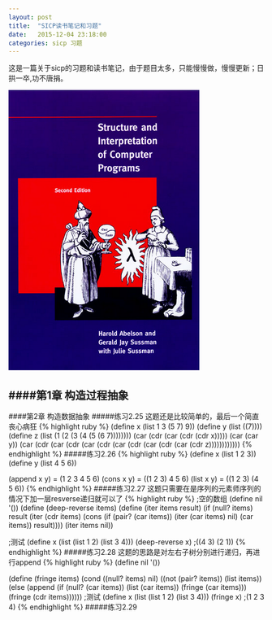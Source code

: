 ```yaml
---
layout: post
title:  "SICP读书笔记和习题"
date:   2015-12-04 23:18:00
categories: sicp 习题
---
```

这是一篇关于sicp的习题和读书笔记，由于题目太多，只能慢慢做，慢慢更新；日拱一卒,功不唐捐。

![图1](https://raw.githubusercontent.com/RuiKQ/RuiKQ.github.io/master/assets/images/sicp/sicp.png)

####第1章 构造过程抽象
----
####第2章 构造数据抽象
#####练习2.25
这题还是比较简单的，最后一个简直丧心病狂
{% highlight ruby %}
(define x (list 1 3 (5 7) 9))
(define y (list ((7))))
(define z (list (1 (2 (3 (4 (5 (6 7))))))))
(car (cdr (car (cdr (cdr x)))))
(car (car y))
(car (cdr (car (cdr (car (cdr (car (cdr (car (cdr (car (cdr z))))))))))))
{% endhighlight %}
#####练习2.26
{% highlight ruby %}
(define x (list 1 2 3))
(define y (list 4 5 6))

(append x y) = (1 2 3 4 5 6)
(cons x y)   = ((1 2 3) 4 5 6)
(list x y)   = ((1 2 3) (4 5 6))
{% endhighlight %}
#####练习2.27
这题只需要在是序列的元素师序列的情况下加一层resverse递归就可以了
{% highlight ruby %}
;空的数组
(define nil '()) 
(define (deep-reverse items) 
  (define (iter items result) 
    (if (null? items) 
        result 
        (iter (cdr items) (cons (if (pair? (car items))
        (iter (car items) nil)
        (car items)) result))))
  (iter items nil)) 
 
;测试
(define x (list (list 1 2) (list 3 4)))
(deep-reverse x)
;((4 3) (2 1))
{% endhighlight %}
#####练习2.28
这题的思路是对左右子树分别进行递归，再进行append
{% highlight ruby %}
(define nil '())

(define (fringe items)
	(cond ((null? items) nil)
		  ((not (pair? items)) (list items))
		  (else (append (if (null? (car items))
		  					(list (car items))
		  					(fringe (car items)))
						(fringe (cdr items))))))
;测试
(define x (list (list 1 2) (list 3 4)))
(fringe x)
;(1 2 3 4)
{% endhighlight %}
#####练习2.29
